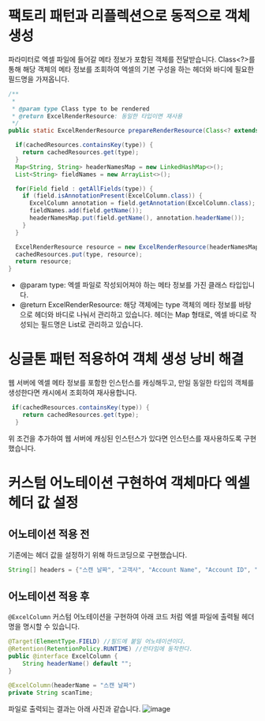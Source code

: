 # 팩토리 패턴과 리플렉션으로 동적으로 객체 생성
파라미터로 엑셀 파일에 들어갈 메타 정보가 포함된 객체를 전달받습니다. Class<?>를 통해 해당 객체의 메타 정보를 조회하여 엑셀의 기본 구성을 하는 헤더와 바디에 필요한 필드명을 가져옵니다.
```java
/**
 *
 * @param type Class type to be rendered
 * @return ExcelRenderResource: 동일한 타입이면 재사용
 */
public static ExcelRenderResource prepareRenderResource(Class<? extends BaseXlsx> type) {

  if(cachedResources.containsKey(type)) {
    return cachedResources.get(type);
  }
  Map<String, String> headerNamesMap = new LinkedHashMap<>();
  List<String> fieldNames = new ArrayList<>();

  for(Field field : getAllFields(type)) {
    if (field.isAnnotationPresent(ExcelColumn.class)) {
      ExcelColumn annotation = field.getAnnotation(ExcelColumn.class);
      fieldNames.add(field.getName());
      headerNamesMap.put(field.getName(), annotation.headerName());
    }
  }

  ExcelRenderResource resource = new ExcelRenderResource(headerNamesMap, fieldNames);
  cachedResources.put(type, resource);
  return resource;
}
```

- @param type: 엑셀 파일로 작성되어져야 하는 메타 정보를 가진 클래스 타입입니다.    
- @return ExcelRenderResource: 해당 객체에는 type 객체의 메타 정보를 바탕으로 헤더와 바디로 나눠서 관리하고 있습니다. 헤더는 Map 형태로, 엑셀 바디로 작성되는 필드명은 List로 관리하고 있습니다.
# 싱글톤 패턴 적용하여 객체 생성 낭비 해결
웹 서버에 엑셀 메타 정보를 포함한 인스턴스를 캐싱해두고, 만일 동일한 타입의 객체를 생성한다면 캐시에서 조회하여 재사용합니다.
```java
 if(cachedResources.containsKey(type)) {
    return cachedResources.get(type);
  }
```
위 조건을 추가하여 웹 서버에 캐싱된 인스턴스가 있다면 인스턴스를 재사용하도록 구현했습니다.
# 커스텀 어노테이션 구현하여 객체마다 엑셀 헤더 값 설정
## 어노테이션 적용 전
기존에는 헤더 값을 설정하기 위해 하드코딩으로 구현했습니다.
```java
String[] headers = {"스캔 날짜", "고객사", "Account Name", "Account ID", "서비스", "기능", "Resource ID", "tag", "Json"};
```
## 어노테이션 적용 후
`@ExcelColumn` 커스텀 어노테이션을 구현하여 아래 코드 처럼 엑셀 파일에 출력될 헤더명을 명시할 수 있습니다.
```java
@Target(ElementType.FIELD) //필드에 붙일 어노테이션이다.
@Retention(RetentionPolicy.RUNTIME) //런타임에 동작한다.
public @interface ExcelColumn {
	String headerName() default "";
}
```

```java
@ExcelColumn(headerName = "스캔 날짜")
private String scanTime;
```
파일로 출력되는 결과는 아래 사진과 같습니다.
![image](https://github.com/user-attachments/assets/f551040e-5b3a-4cb6-bdd0-93a9d9dbcf88)
